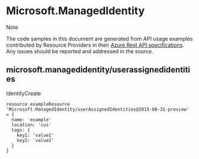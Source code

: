 # Microsoft.ManagedIdentity
  
> [!NOTE]
> The code samples in this document are generated from API usage examples contributed by Resource Providers in their [Azure Rest API specifications](https://github.com/Azure/azure-rest-api-specs). Any issues should be reported and addressed in the source.


## microsoft.managedidentity/userassignedidentities

IdentityCreate
```bicep
resource exampleResource 'Microsoft.ManagedIdentity/userAssignedIdentities@2015-08-31-preview' = {
  name: 'example'
  location: 'cus'
  tags: {
    key1: 'value1'
    key2: 'value2'
  }
}
```
